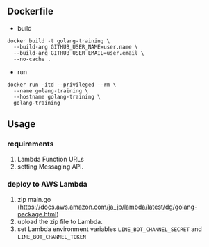 ## Dockerfile
- build

```
docker build -t golang-training \
  --build-arg GITHUB_USER_NAME=user.name \
  --build-arg GITHUB_USER_EMAIL=user.email \
  --no-cache .
```

- run

```
docker run -itd --privileged --rm \
  --name golang-training \
  --hostname golang-training \
  golang-training
```

## Usage
### requirements
1. Lambda Function URLs
2. setting Messaging API.
### deploy to AWS Lambda
1. zip main.go (https://docs.aws.amazon.com/ja_jp/lambda/latest/dg/golang-package.html)
2. upload the zip file to Lambda.
3. set Lambda environment variables `LINE_BOT_CHANNEL_SECRET` and `LINE_BOT_CHANNEL_TOKEN`
